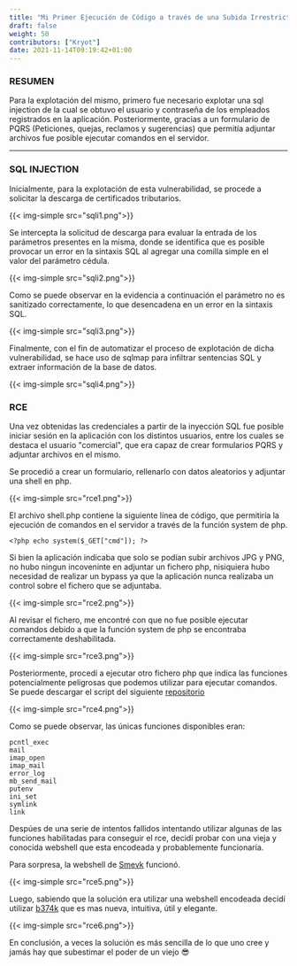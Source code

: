 ```yaml
---
title: "Mi Primer Ejecución de Código a través de una Subida Irrestricta de Ficheros"
draft: false
weight: 50
contributors: ["Kryot"]
date: 2021-11-14T09:19:42+01:00
---
```


### RESUMEN
 Para la explotación del mismo, primero fue necesario explotar una sql injection de la cual se obtuvo el usuario y contraseña de los empleados registrados en la aplicación. Posteriormente, gracias a un formulario de PQRS (Peticiones, quejas, reclamos y sugerencias) que permitía adjuntar archivos fue posible ejecutar comandos en el servidor.

 ---
 ### SQL INJECTION

 Inicialmente, para la explotación de esta vulnerabilidad, se procede a solicitar la descarga de certificados tributarios.

 {{< img-simple src="sqli1.png">}}
 

 Se intercepta la solicitud de descarga para evaluar la entrada de los parámetros presentes en la misma, donde se identifica que es posible provocar un error en la sintaxis SQL al agregar una comilla simple en el valor del parámetro cédula.

 {{< img-simple src="sqli2.png">}}

Como se puede observar en la evidencia a continuación el parámetro no es sanitizado correctamente, lo que desencadena en un error en la sintaxis SQL.

 {{< img-simple src="sqli3.png">}}

Finalmente, con el fin de automatizar el proceso de explotación de dicha vulnerabilidad, se hace uso de sqlmap para infiltrar sentencias SQL y extraer información de la base de datos.

 {{< img-simple src="sqli4.png">}}

### RCE


Una vez obtenidas las credenciales a partir de la inyección SQL fue posible iniciar sesión en la aplicación con los distintos usuarios, entre los cuales se destaca el usuario "comercial", que era capaz de crear formularios PQRS y adjuntar archivos en el mismo. 

Se procedió a crear un formulario, rellenarlo con datos aleatorios y adjuntar una shell en php.

 {{< img-simple src="rce1.png">}}

 El archivo shell.php contiene la siguiente línea de código, que permitiría la ejecución de comandos en el servidor a través de la función system de php.

 ```
 <?php echo system($_GET["cmd"]); ?>
 ```

 Si bien la aplicación indicaba que solo se podían subir archivos JPG y PNG, no hubo ningun incoveninte en adjuntar un fichero php, nisiquiera hubo necesidad de realizar un bypass ya que la aplicación nunca realizaba un control sobre el fichero que se adjuntaba.

  {{< img-simple src="rce2.png">}}

  Al revisar el fichero, me encontré con que no fue posible ejecutar comandos debido a que la función system de php se encontraba correctamente deshabilitada.

 {{< img-simple src="rce3.png">}}

Posteriormente, procedí a ejecutar otro fichero php que indica las funciones potencialmente peligrosas que podemos utilizar para ejecutar comandos. Se puede descargar el script del siguiente <a href="https://raw.githubusercontent.com/l3m0n/Bypass_Disable_functions_Shell/master/shell.php" target="_blank">repositorio</a>

 {{< img-simple src="rce4.png">}}

Como se puede observar, las únicas funciones disponibles eran:

```
pcntl_exec
mail
imap_open
imap_mail
error_log
mb_send_mail
putenv
ini_set
symlink
link
```

Despúes de una serie de intentos fallidos intentando utilizar algunas de las funciones habilitadas para conseguir el rce, decidí probar con una vieja y conocida webshell que esta encodeada y probablemente funcionaría. 

Para sorpresa, la webshell de <a href="https://raw.githubusercontent.com/TheBinitGhimire/Web-Shells/master/PHP/smevk.php" target="_blank">Smevk</a> funcionó.

 {{< img-simple src="rce5.png">}}

 Luego, sabiendo que la solución era utilizar una webshell encodeada decidí utilizar <a href="https://raw.githubusercontent.com/tennc/webshell/master/php/b374k/source/b374k-2.3.php" target="_blank">b374k</a> que es mas nueva, intuitiva, útil y elegante.

{{< img-simple src="rce6.png">}}

En conclusión, a veces la solución es más sencilla de lo que uno cree y jamás hay que subestimar el poder de un viejo :sunglasses: